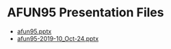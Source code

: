 <!--
This is a machine generated file, and should not be edited, as it will be overwritten with future updates.
-->

# AFUN95 Presentation Files

- [afun95.pptx](http://cdn.tailwindtraders.com/assets/afun/afun95/afun95.pptx)
- [afun95-2019-10_Oct-24.pptx](http://cdn.tailwindtraders.com/assets/afun/afun95/afun95-2019-10_Oct-24.pptx)


